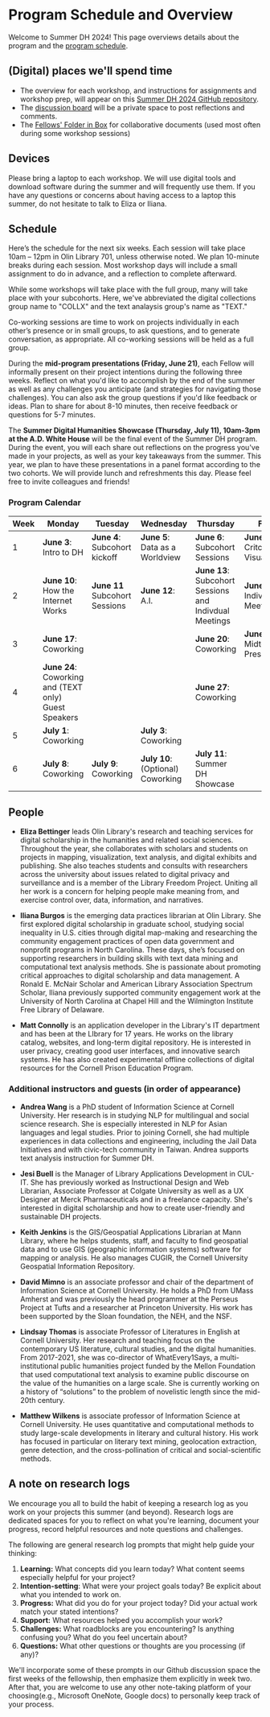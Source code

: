 # Program Schedule and Overview

Welcome to Summer DH 2024! This page overviews details about the program and the [program schedule](https://github.com/cornell-colab/2024-SummerDH/blob/main/Program%20Schedule%20and%20Overview.md#schedule).

## (Digital) places we'll spend time

* The overview for each workshop, and instructions for assignments and workshop prep, will appear on this [Summer DH 2024 GitHub repository](https://github.com/cornell-colab/2024-SummerDH/blob/main/Program%20Schedule%20and%20Overview.md).
* The [discussion board](https://github.com/cornell-colab/2024-SummerDH/discussions) will be a private space to post reflections and comments. 
* The [Fellows' Folder in Box](https://cornell.box.com/s/5m9lh7988fbn2ihnjxotm7y4fu0kzeih) for collaborative documents (used most often during some workshop sessions)

## Devices
Please bring a laptop to each workshop. We will use digital tools and download software during the summer and will frequently use them. If you have any questions or concerns about having access to a laptop this summer, do not hesitate to talk to Eliza or Iliana. 

## Schedule
Here’s the schedule for the next six weeks. Each session will take place 10am – 12pm in Olin Library 701, unless otherwise noted. We plan 10-minute breaks during each session. Most workshop days will include a small assignment to do in advance, and a reflection to complete afterward. 

While some workshops will take place with the full group, many will take place with your subcohorts. Here, we've abbreviated the digital collections group name to "COLLX" and the text analaysis group's name as "TEXT."

Co-working sessions are time to work on projects individually in each other’s presence or in small groups, to ask questions, and to generate conversation, as appropriate.  All co-working sessions will be held as a full group. 

During the **mid-program presentations (Friday, June 21)**, each Fellow will informally present on their project intentions during the following three weeks. Reflect on what you'd like to accomplish by the end of the summer as well as any challenges you anticipate (and strategies for navigating those challenges). You can also ask the group questions if you'd like feedback or ideas. Plan to share for about 8-10 minutes, then receive feedback or questions for 5-7 minutes. 

The **Summer Digital Humanities Showcase (Thursday, July 11), 10am-3pm at the A.D. White House** will be the final event of the Summer DH program. During the event, you will each share out reflections on the progress you've made in your projects, as well as your key takeaways from the summer. This year, we plan to have these presentations in a panel format according to the two cohorts. We will provide lunch and refreshments this day. Please feel free to invite colleagues and friends!

### Program Calendar

| Week | Monday   | Tuesday | Wednesday | Thursday | Friday  |
|-------|----------|--------|------------|---------|-------------|
| 1 | **June 3**: Intro to DH | **June 4**: Subcohort kickoff  | **June 5**: Data as a Worldview| **June 6**: Subcohort Sessions | **June 7**: Critcal Data Visualization                                   |
| 2 | **June 10**: How the Internet Works | **June 11** Subcohort Sessions | **June 12**: A.I. | **June 13**: Subcohort Sessions and Indivdual Meetings | **June 14**: Individual Meetings                                            |
| 3 | **June 17**: Coworking|  | | **June 20**: Coworking| **June 21**: Midterm Presentations                                           |
| 4 | **June 24**: Coworking and (TEXT only) Guest Speakers |  |  | **June 27**: Coworking |                                         |
| 5 | **July 1**: Coworking |  | **July 3**: Coworking | |                                         |
| 6 | **July 8**: Coworking | **July 9**: Coworking | **July 10**: (Optional) Coworking | **July 11**: Summer DH Showcase |                                            |


## People

* **Eliza Bettinger** leads Olin Library's research and teaching services for digital scholarship in the humanities and related social sciences. Throughout the year, she collaborates with scholars and students on projects in mapping, visualization, text analysis, and digital exhibits and publishing. She also teaches students and consults with researchers across the university about issues related to digital privacy and surveillance and is a member of the Library Freedom Project. Uniting all her work is a concern for helping people make meaning from, and exercise control over, data, information, and narratives.  

* **Iliana Burgos** is the emerging data practices librarian at Olin Library. She first explored digital scholarship in graduate school, studying social inequality in U.S. cities through digital map-making and researching the community engagement practices of open data government and nonprofit programs in North Carolina. These days, she’s focused on supporting researchers in building skills with text data mining and computational text analysis methods. She is passionate about promoting critical approaches to digital scholarship and data management. A Ronald E. McNair Scholar and American Library Association Spectrum Scholar, Iliana previously supported community engagement work at the University of North Carolina at Chapel Hill and the Wilmington Institute Free Library of Delaware.

* **Matt Connolly**  is an application developer in the Library's IT department and has been at the LIbrary for 17 years. He works on the library catalog, websites, and long-term digital repository. He is interested in user privacy, creating good user interfaces, and innovative search systems. He has also created experimental offline collections of digital resources for the Cornell Prison Education Program.

### Additional instructors and guests (in order of appearance)

* **Andrea Wang** is a PhD student of Information Science at Cornell University. Her research is in studying NLP for multilingual and social science research. She is especially interested in NLP for Asian languages and legal studies. Prior to joining Cornell, she had multiple experiences in data collections and engineering, including the Jail Data Initiatives and with civic-tech community in Taiwan. Andrea supports text analysis instruction for Summer DH.

* **Jesi Buell** is the Manager of Library Applications Development in CUL-IT.  She has previously worked as Instructional Design and Web Librarian, Associate Professor at Colgate University as well as a UX Designer at Merck Pharmaceuticals and in a freelance capacity.  She's interested in digital scholarship and how to create user-friendly and sustainable DH projects.

* **Keith Jenkins** is the GIS/Geospatial Applications Librarian at Mann Library, where he helps students, staff, and faculty to find geospatial data and to use GIS (geographic information systems) software for mapping or analysis. He also manages CUGIR, the Cornell University Geospatial Information Repository. 

* **David Mimno** is an associate professor and chair of the department of Information Science at Cornell University. He holds a PhD from UMass Amherst and was previously the head programmer at the Perseus Project at Tufts and a researcher at Princeton University. His work has been supported by the Sloan foundation, the NEH, and the NSF. 

* **Lindsay Thomas** is associate Professor of Literatures in English at Cornell University. Her research and teaching focus on the contemporary US literature, cultural studies, and the digital humanities. From 2017-2021, she was co-director of WhatEvery1Says, a multi-institutional public humanities project funded by the Mellon Foundation that used computational text analysis to examine public discourse on the value of the humanities on a large scale. She is currently working on a history of “solutions” to the problem of novelistic length since the mid-20th century.

* **Matthew Wilkens** is associate professor of Information Science at Cornell University. He uses quantitative and computational methods to study large-scale developments in literary and cultural history. His work has focused in particular on literary text mining, geolocation extraction, genre detection, and the cross-pollination of critical and social-scientific methods.

## A note on research logs
We encourage you all to build the habit of keeping a research log as you work on your projects this summer (and beyond). Research logs are dedicated spaces for you to reflect on what you're learning, document your progress, record helpful resources and note questions and challenges. 

The following are general research log prompts that might help guide your thinking:
  1. **Learning:** What concepts did you learn today? What content seems especially helpful for your project?
  2. **Intention-setting**: What were your project goals today? Be explicit about what you intended to work on.
  3. **Progress:** What did you do for your project today? Did your actual work match your stated intentions?
  4. **Support:** What resources helped you accomplish your work?
  5. **Challenges:** What roadblocks are you encountering? Is anything confusing you? What do you feel uncertain about?
  6. **Questions:** What other questions or thoughts are you processing (if any)?
 
We'll incorporate some of these prompts in our Github discussion space the first weeks of the fellowship, then emphasize them explicitly in week two. After that, you are welcome to use any other note-taking platform of your choosing(e.g., Microsoft OneNote, Google docs) to personally keep track of your process.

